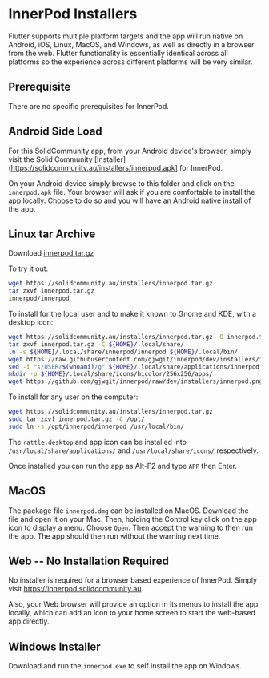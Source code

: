 # InnerPod Installers

Flutter supports multiple platform targets and the app will run native
on Android, iOS, Linux, MacOS, and Windows, as well as directly in a
browser from the web. Flutter functionality is essentially identical
across all platforms so the experience across different platforms will
be very similar.

## Prerequisite

There are no specific prerequisites for InnerPod.

## Android Side Load

For this SolidCommunity app, from your Android device's browser, simply visit 
the Solid Community [Installer](https://solidcommunity.au/installers/innerpod.apk] 
for InnerPod.

On your Android device simply browse to this folder and click on the
`innerpod.apk` file. Your browser will ask if you are comfortable to
install the app locally. Choose to do so and you will have an Android
native install of the app.

## Linux tar Archive

Download [innerpod.tar.gz](https://solidcommunity.au/installers/innerpod.tar.gz)

To try it out:

```bash
wget https://solidcommunity.au/installers/innerpod.tar.gz
tar zxvf innerpod.tar.gz
innerpod/innerpod
```

To install for the local user and to make it known to Gnome and KDE,
with a desktop icon:

```bash
wget https://solidcommunity.au/installers/innerpod.tar.gz -O innerpod.tar.gz
tar zxvf innerpod.tar.gz -C ${HOME}/.local/share/
ln -s ${HOME}/.local/share/innerpod/innerpod ${HOME}/.local/bin/
wget https://raw.githubusercontent.com/gjwgit/innerpod/dev/installers/innerpod.desktop -O ${HOME}/.local/share/applications/innerpod.desktop
sed -i "s/USER/$(whoami)/g" ${HOME}/.local/share/applications/innerpod.desktop
mkdir -p ${HOME}/.local/share/icons/hicolor/256x256/apps/
wget https://github.com/gjwgit/innerpod/raw/dev/installers/innerpod.png -O ${HOME}/.local/share/icons/hicolor/256x256/apps/innerpod.png
```

To install for any user on the computer:

```bash
wget https://solidcommunity.au/installers/innerpod.tar.gz
sudo tar zxvf innerpod.tar.gz -C /opt/
sudo ln -s /opt/innerpod/innerpod /usr/local/bin/
``` 

The `rattle.desktop` and app icon can be installed into
`/usr/local/share/applications/` and `/usr/local/share/icons/`
respectively.

Once installed you can run the app as Alt-F2 and type `APP` then
Enter.

## MacOS

The package file `innerpod.dmg` can be installed on MacOS. Download
the file and open it on your Mac. Then, holding the Control key click
on the app icon to display a menu. Choose `Open`. Then accept the
warning to then run the app. The app should then run without the
warning next time.

## Web -- No Installation Required

No installer is required for a browser based experience of
InnerPod. Simply visit https://innerpod.solidcommunity.au.

Also, your Web browser will provide an option in its menus to install
the app locally, which can add an icon to your home screen to start
the web-based app directly.

## Windows Installer

Download and run the `innerpod.exe` to self install the app on
Windows.
